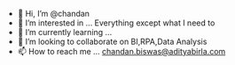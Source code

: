 - 👋 Hi, I’m @chandan
- 👀 I’m interested in ... Everything except what I need to
- 🌱 I’m currently learning ...
- 💞️ I’m looking to collaborate on BI,RPA,Data Analysis
- 📫 How to reach me ... chandan.biswas@adityabirla.com

<!---
chandanoffice/chandanoffice is a ✨ special ✨ repository because its `README.md` (this file) appears on your GitHub profile.
You can click the Preview link to take a look at your changes.
--->
